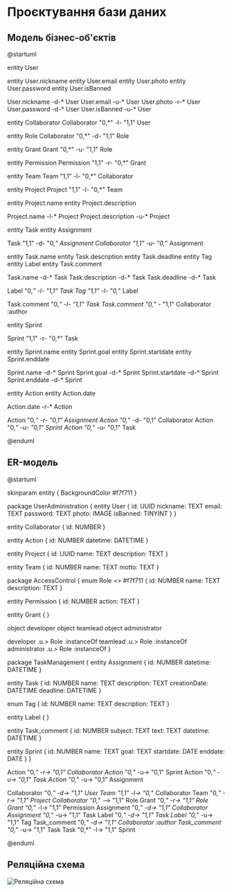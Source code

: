 # Проєктування бази даних

## Модель бізнес-об'єктів

@startuml

entity User

entity User.nickname
entity User.email
entity User.photo
entity User.password
entity User.isBanned

User.nickname -d-* User
User.email -u-* User
User.photo -r-* User
User.password -d-* User
User.isBanned -u-* User

entity Collaborator
Collaborator "0,*" -l- "1,1" User

entity Role
Collaborator "0,*" -d- "1,1" Role

entity Grant
Grant "0,*" -u- "1,1" Role

entity Permission
Permission "1,1" -r- "0,*" Grant

entity Team
Team "1,1" -l- "0,*" Collaborator

entity Project
Project "1,1" -l- "0,*" Team

entity Project.name
entity Project.description

Project.name -l-* Project
Project.description -u-* Project

entity Task
entity Assignment

Task "1,1" -d- "0,*" Assignment
Collaborator "1,1" -u- "0,*" Assignment

entity Task.name
entity Task.description
entity Task.deadline
entity Tag
entity Label
entity Task.comment

Task.name -d-* Task
Task.description -d-* Task
Task.deadline -d-* Task

Label "0,*" -l- "1,1" Task
Tag "1,1" -l- "0,*" Label

Task.comment "0,*" -l- "1,1" Task
Task.comment "0,*" - "1,1" Collaborator :author

entity Sprint

Sprint "1,1" -r- "0,*" Task

entity Sprint.name
entity Sprint.goal
entity Sprint.startdate
entity Sprint.enddate

Sprint.name -d-* Sprint
Sprint.goal -d-* Sprint
Sprint.startdate -d-* Sprint
Sprint.enddate -d-* Sprint

entity Action
entity Action.date

Action.date -r-* Action

Action "0,*" -r- "0,1" Assignment
Action "0,*" -d- "0,1" Collaborator
Action "0,*" -u- "0,1" Sprint
Action "0,*" -u- "0,1" Task


@enduml

## ER-модель

@startuml

skinparam entity {
BackgroundColor #f7f711
}

package UserAdministration {
entity User {
    id: UUID
    nickname: TEXT
    email: TEXT
    password: TEXT
    photo: IMAGE
    isBanned: TINYINT
}
}

entity Collaborator {
    id: NUMBER
}

entity Action {
    id: NUMBER
    datetime: DATETIME
}

entity Project {
    id: UUID
    name: TEXT
    description: TEXT
}

entity Team {
    id: NUMBER
    name: TEXT
    motto: TEXT
}

package AccessControl {
enum Role <<ENUMERATION>> #f7f711 {
    id: NUMBER
    name: TEXT
    description: TEXT
}

entity Permission {
    id: NUMBER
    action: TEXT
}

entity Grant {
}

object developer
object teamlead
object administrator

developer .u.> Role :instanceOf
teamlead .u.> Role :instanceOf
administrator .u.> Role :instanceOf
}

package TaskManagement {
entity Assignment {
    id: NUMBER
    datetime: DATETIME
}

entity Task {
    id: NUMBER
    name: TEXT
    description: TEXT
    creationDate: DATETIME
    deadline: DATETIME
}

enum Tag {
    id: NUMBER
    name: TEXT
    description: TEXT
}

entity Label {
}

entity Task_comment {
    id: NUMBER
    subject: TEXT
    text: TEXT
    datetime: DATETIME
}

entity Sprint {
    id: NUMBER
    name: TEXT
    goal: TEXT
    startdate: DATE
    enddate: DATE
}
}

Action "0,*" -r-> "0,1" Collaborator
Action "0,*" -u-> "0,1" Sprint
Action "0,*" -u-> "0,1" Task
Action "0,*" -u-> "0,1" Assignment

Collaborator "0,*" -d-> "1,1" User
Team "1,1" -l-> "0,*" Collaborator
Team "0,*" -r-> "1,1" Project
Collaborator "0,*" --> "1,1" Role
Grant "0,*" -r-> "1,1" Role
Grant "0,*" -l-> "1,1" Permission
Assignment "0,*" -d-> "1,1" Collaborator
Assignment "0,*" -u-> "1,1" Task
Label "0,*" -d-> "1,1" Task
Label "0,*" -u-> "1,1" Tag
Task_comment "0,*" -d-> "1,1" Collaborator :author
Task_comment "0,*" -u-> "1,1" Task
Task "0,*" -l-> "1,1" Sprint

@enduml

## Реляційна схема

![Реляційна схема](https://github.com/Yana-Koroliuk/databases-course-work/assets/59470968/646c4419-5bbc-440a-8998-324eb3afb0aa)
